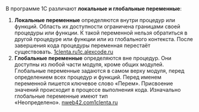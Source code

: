 
В программе 1С различают **локальные и глобальные переменные**:

1. **Локальные переменные** определяются внутри процедур или функций. Область их доступности ограничена границами своей процедуры или функции. К такой переменной нельзя обратиться в другой процедуре или функции или из глобального контекста. После завершения кода процедуры переменная перестаёт существовать. [1clenta.ru](https://1clenta.ru/pattern/229)[1c.alexcode.ru](https://1c.alexcode.ru/peremennie-v-1c-8/)
2. **Глобальные переменные** определяются вне процедур. Они доступны из любой части модуля, кроме общих модулей. Глобальные переменные задаются в самом верху модуля, перед определением всех процедур и функций. Перед именем переменной пишется ключевое слово «Перем». Присвоение значений происходит в процессе выполнения кода. Изначально глобальные переменные имеют тип «Неопределено». [nweb42.com](https://nweb42.com/books/1c/protsedury-i-funktsii/)[1clenta.ru](https://1clenta.ru/pattern/229)